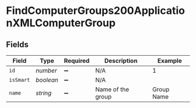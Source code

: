 # FindComputerGroups200ApplicationXMLComputerGroup


## Fields

| Field              | Type               | Required           | Description        | Example            |
| ------------------ | ------------------ | ------------------ | ------------------ | ------------------ |
| `id`               | *number*           | :heavy_minus_sign: | N/A                | 1                  |
| `isSmart`          | *boolean*          | :heavy_minus_sign: | N/A                |                    |
| `name`             | *string*           | :heavy_minus_sign: | Name of the group  | Group Name         |